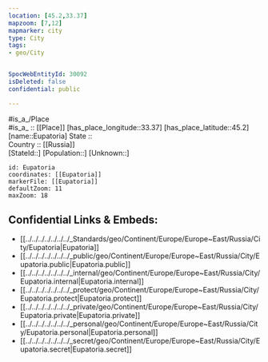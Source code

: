 ```yaml
---
location: [45.2,33.37] 
mapzoom: [7,12] 
mapmarker: city 
type: City
tags:
- geo/City


SpocWebEntityId: 30092
isDeleted: false
confidential: public

---
```

#is_a_/Place  
#is_a_ :: [[Place]] 
[has_place_longitude::33.37] 
[has_place_latitude::45.2] 
[name::Eupatoria] 
State ::  
Country :: [[Russia]]  
[StateId::] 
[Population::] 
[Unknown::] 


```leaflet
id: Eupatoria
coordinates: [[Eupatoria]] 
markerFile: [[Eupatoria]] 
defaultZoom: 11 
maxZoom: 18
```


## Confidential Links & Embeds: 
- [[../../../../../../../_Standards/geo/Continent/Europe/Europe~East/Russia/City/Eupatoria|Eupatoria]] 
- [[../../../../../../../_public/geo/Continent/Europe/Europe~East/Russia/City/Eupatoria.public|Eupatoria.public]] 
- [[../../../../../../../_internal/geo/Continent/Europe/Europe~East/Russia/City/Eupatoria.internal|Eupatoria.internal]] 
- [[../../../../../../../_protect/geo/Continent/Europe/Europe~East/Russia/City/Eupatoria.protect|Eupatoria.protect]] 
- [[../../../../../../../_private/geo/Continent/Europe/Europe~East/Russia/City/Eupatoria.private|Eupatoria.private]] 
- [[../../../../../../../_personal/geo/Continent/Europe/Europe~East/Russia/City/Eupatoria.personal|Eupatoria.personal]] 
- [[../../../../../../../_secret/geo/Continent/Europe/Europe~East/Russia/City/Eupatoria.secret|Eupatoria.secret]] 
